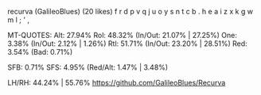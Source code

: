recurva (GalileoBlues) (20 likes)
  f r d p v  q j u o y
  s n t c b  . h e a i
  z x k g w  m l ; ' ,

MT-QUOTES:
  Alt: 27.94%
  Rol: 48.32%   (In/Out: 21.07% | 27.25%)
  One:  3.38%   (In/Out:  2.12% |  1.26%)
  Rtl: 51.71%   (In/Out: 23.20% | 28.51%)
  Red:  3.54%   (Bad:     0.71%)

  SFB: 0.71%
  SFS: 4.95%    (Red/Alt: 1.47% | 3.48%)

  LH/RH: 44.24% | 55.76%
  https://github.com/GalileoBlues/Recurva
  